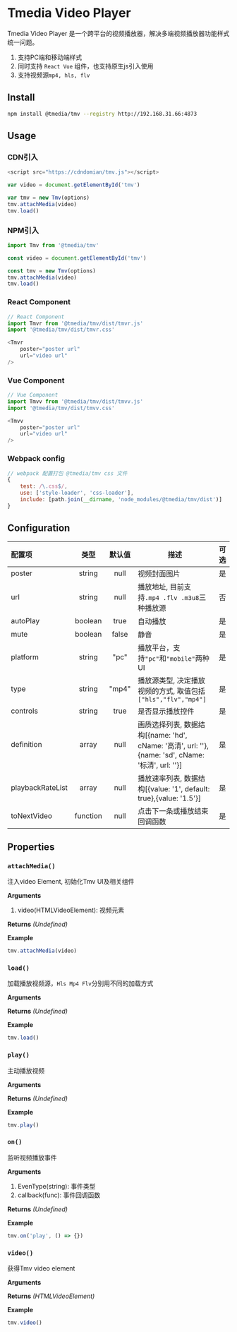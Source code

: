 # Tmedia Video Player

Tmedia Video Player 是一个跨平台的视频播放器，解决多端视频播放器功能样式统一问题。
1. 支持PC端和移动端样式
2. 同时支持 `React Vue` 组件，也支持原生js引入使用
3. 支持视频源`mp4, hls, flv`

## Install

```bash
npm install @tmedia/tmv --registry http://192.168.31.66:4873
```

## Usage

### CDN引入

```javascript
<script src="https://cdndomian/tmv.js"></script>

var video = document.getElementById('tmv')

var tmv = new Tmv(options)
tmv.attachMedia(video)
tmv.load()
```

### NPM引入

```javascript
import Tmv from '@tmedia/tmv'

const video = document.getElementById('tmv')

const tmv = new Tmv(options)
tmv.attachMedia(video)
tmv.load()
```

### React Component

```javascript
// React Component
import Tmvr from '@tmedia/tmv/dist/tmvr.js'
import '@tmedia/tmv/dist/tmvr.css'

<Tmvr
    poster="poster url"
    url="video url"
/>
```

### Vue Component

```javascript
// Vue Component
import Tmvv from '@tmedia/tmv/dist/tmvv.js'
import '@tmedia/tmv/dist/tmvv.css'

<Tmvv
    poster="poster url"
    url="video url"
/>
```

### Webpack config

```javascript
// webpack 配置打包 @tmedia/tmv css 文件
{
    test: /\.css$/,
    use: ['style-loader', 'css-loader'],
    include: [path.join(__dirname, 'node_modules/@tmedia/tmv/dist')]
}
```

## Configuration

| 配置项| 类型| 默认值| 描述 | 可选 |
| :---- | :----: | :----: | ---- | :----: |
| poster| string | null | 视频封面图片 | 是 |
| url | string | null | 播放地址, 目前支持`.mp4 .flv .m3u8`三种播放源 | 否 |
| autoPlay | boolean | true | 自动播放 | 是 |
| mute | boolean | false | 静音 | 是 |
| platform | string | "pc" | 播放平台，支持`"pc"`和`"mobile"`两种UI | 是 |
| type | string | "mp4" | 播放源类型, 决定播放视频的方式, 取值包括`["hls","flv","mp4"] `| 是 |
| controls | string | true | 是否显示播放控件 | 是 |
| definition | array | null | 画质选择列表, 数据结构[{name: 'hd', cName: '高清', url: ''},{name: 'sd', cName: '标清', url: ''}] | 是 |
| playbackRateList | array | null | 播放速率列表, 数据结构[{value: '1', default: true},{value: '1.5'}] | 是 |
| toNextVideo | function | null | 点击下一条或播放结束回调函数 | 是 |


## Properties

### `attachMedia()`
注入video Element, 初始化Tmv UI及相关组件

**Arguments**
1. video(HTMLVideoElement): 视频元素

**Returns**
_(Undefined)_

**Example**
```javascript
tmv.attachMedia(video)
```

### `load()`
加载播放视频源，`Hls Mp4 Flv`分别用不同的加载方式

**Arguments**

**Returns**
_(Undefined)_

**Example**
```javascript
tmv.load()
```

### `play()`
主动播放视频

**Arguments**

**Returns**
_(Undefined)_

**Example**
```javascript
tmv.play()
```

### `on()`
监听视频播放事件

**Arguments**
1. EvenType(string): 事件类型
2. callback(func): 事件回调函数

**Returns**
_(Undefined)_

**Example**
```javascript
tmv.on('play', () => {})
```

### `video()`
获得Tmv video element

**Arguments**

**Returns**
_(HTMLVideoElement)_

**Example**
```javascript
tmv.video()
```